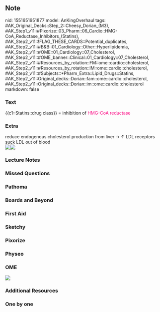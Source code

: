 ## Note
nid: 1551651951877
model: AnKingOverhaul
tags: #AK_Original_Decks::Step_2::Cheesy_Dorian_(M3), #AK_Step1_v11::#Pixorize::03_Pharm::06_Cardio::HMG-CoA_Reductase_Inhibitors_(Statins), #AK_Step2_v11::!FLAG_THESE_CARDS::Potential_duplicates, #AK_Step2_v11::#B&B::01_Cardiology::Other::Hyperlipidemia, #AK_Step2_v11::#OME::01_Cardiology::07_Cholesterol, #AK_Step2_v11::#OME_banner::Clinical::01_Cardiology::07_Cholesterol, #AK_Step2_v11::#Resources_by_rotation::FM::ome::cardio::cholesterol, #AK_Step2_v11::#Resources_by_rotation::IM::ome::cardio::cholesterol, #AK_Step2_v11::#Subjects::*Pharm_Extra::Lipid_Drugs::Statins, #AK_Step2_v11::Original_decks::Dorian::fam::ome::cardio::cholesterol, #AK_Step2_v11::Original_decks::Dorian::im::ome::cardio::cholesterol
markdown: false

### Text
{{c1::Statins::drug class}} = inhibition of <font color=
"#FC0280">HMG-CoA reductase</font>

### Extra
<div>
  reduce endogenous cholesterol production from liver → ↑ LDL
  receptors suck LDL out of blood
</div>
<div><img src="paste-449687370858497.jpg"><img src=
"paste-855793708564481.jpg"></div>

### Lecture Notes


### Missed Questions


### Pathoma


### Boards and Beyond


### First Aid


### Sketchy


### Pixorize


### Physeo


### OME
<div class="ome-widget">
  <a href=
  "https://onlinemeded.org/spa/cardiology/cholesterol/acquire?ref=anki">
  <img src="_OME_AnkiFlashcards_Lesson_1.png"></a>
</div>

### Additional Resources


### One by one

